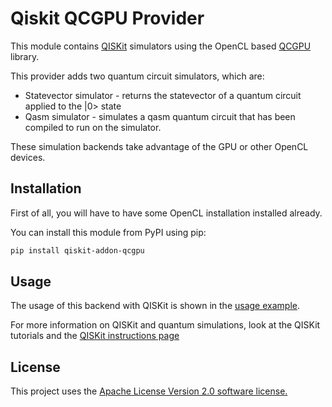 
# Qiskit QCGPU Provider

This module contains [QISKit](https://www.qiskit.org/) 
simulators using the OpenCL based [QCGPU](https://qcgpu.github.io) library.

This provider adds two quantum circuit simulators, which are:

* Statevector simulator - returns the statevector of a quantum circuit applied to the |0> state
* Qasm simulator - simulates a qasm quantum circuit that has been compiled to run on the simulator.

These simulation backends take advantage of the GPU or other OpenCL devices.

## Installation

First of all, you will have to have some OpenCL installation installed already.

You can install this module from PyPI using pip:

```bash
pip install qiskit-addon-qcgpu
```


## Usage

The usage of this backend with QISKit is shown in the [usage example](https://github.com/QCGPU/qiskit-addon-qcgpu/blob/master/examples/qcgpu_backend.py).

For more information on QISKit and quantum simulations, look at the QISKit tutorials and the [QISKit instructions page](https://github.com/QISKit/qiskit-core)

## License

This project uses the [Apache License Version 2.0 software license.](https://www.apache.org/licenses/LICENSE-2.0)
